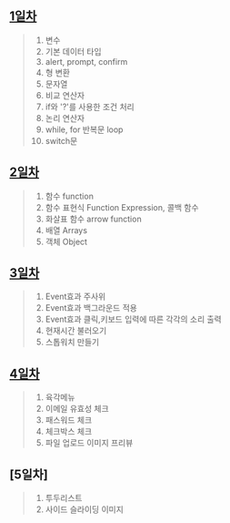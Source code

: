## [1일차](https://github.com/ch9729/JavaScript-Review/blob/main/md/day01.md)
> 1. 변수
> 2. 기본 데이터 타입
> 3. alert, prompt, confirm
> 4. 형 변환
> 5. 문자열
> 6. 비교 연산자
> 7. if와 '?'를 사용한 조건 처리
> 8. 논리 연산자
> 9. while, for 반복문 loop
> 10. switch문

## [2일차](https://github.com/ch9729/JavaScript-Review/blob/main/md/day02.md)
> 1. 함수 function
> 2. 함수 표현식 Function Expression, 콜백 함수
> 3. 화살표 함수 arrow function
> 4. 배열 Arrays
> 5. 객체 Object

## [3일차](https://github.com/ch9729/JavaScript-Review/blob/main/md/day03.md)
> 1. Event효과 주사위
> 2. Event효과 백그라운드 적용
> 3. Event효과 클릭,키보드 입력에 따른 각각의 소리 출력
> 4. 현재시간 불러오기
> 5. 스톱워치 만들기

## [4일차](https://github.com/ch9729/JavaScript-Review/blob/main/md/day04.md)
> 1. 육각메뉴
> 2. 이메일 유효성 체크
> 3. 패스워드 체크
> 4. 체크박스 체크
> 5. 파일 업로드 이미지 프리뷰

## [5일차]
> 1. 투두리스트
> 2. 사이드 슬라이딩 이미지